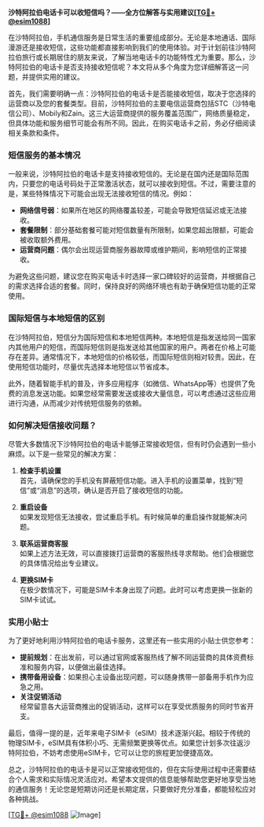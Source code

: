 **沙特阿拉伯电话卡可以收短信吗？——全方位解答与实用建议[[TG💪+ @esim1088](https://t.me/s/esim1088)]**

在沙特阿拉伯，手机通信服务是日常生活的重要组成部分。无论是本地通话、国际漫游还是接收短信，这些功能都直接影响到我们的使用体验。对于计划前往沙特阿拉伯旅行或长期居住的朋友来说，了解当地电话卡的功能特性尤为重要。那么，沙特阿拉伯的电话卡是否支持接收短信呢？本文将从多个角度为您详细解答这一问题，并提供实用的建议。

首先，我们需要明确一点：沙特阿拉伯的电话卡是否能接收短信，取决于您选择的运营商以及您的套餐类型。目前，沙特阿拉伯的主要电信运营商包括STC（沙特电信公司）、Mobily和Zain。这三大运营商提供的服务覆盖范围广，网络质量稳定，但具体功能和服务细节可能会有所不同。因此，在购买电话卡之前，务必仔细阅读相关条款和条件。

### 短信服务的基本情况

一般来说，沙特阿拉伯的电话卡是支持接收短信的。无论是在国内还是国际范围内，只要您的电话号码处于正常激活状态，就可以接收到短信。不过，需要注意的是，某些特殊情况下可能会出现无法接收短信的情况。例如：

- **网络信号弱**：如果所在地区的网络覆盖较差，可能会导致短信延迟或无法接收。
- **套餐限制**：部分基础套餐可能对短信数量有所限制，如果您超出限额，可能会被收取额外费用。
- **运营商问题**：偶尔会出现运营商服务器故障或维护期间，影响短信的正常接收。

为避免这些问题，建议您在购买电话卡时选择一家口碑较好的运营商，并根据自己的需求选择合适的套餐。同时，保持良好的网络环境也有助于确保短信功能的正常使用。

### 国际短信与本地短信的区别

在沙特阿拉伯，短信分为国际短信和本地短信两种。本地短信是指发送给同一国家内其他用户的短信，而国际短信则是指发送给其他国家的用户。两者在价格上可能存在差异。通常情况下，本地短信的价格较低，而国际短信则相对较贵。因此，在使用短信功能时，尽量优先选择本地短信以节省成本。

此外，随着智能手机的普及，许多应用程序（如微信、WhatsApp等）也提供了免费的消息发送功能。如果您经常需要发送或接收大量信息，可以考虑通过这些应用进行沟通，从而减少对传统短信服务的依赖。

### 如何解决短信接收问题？

尽管大多数情况下沙特阿拉伯的电话卡能够正常接收短信，但有时仍会遇到一些小麻烦。以下是一些常见的解决方案：

1. **检查手机设置**  
   首先，请确保您的手机没有屏蔽短信功能。进入手机的设置菜单，找到“短信”或“消息”的选项，确认是否开启了接收短信的功能。

2. **重启设备**  
   如果发现短信无法接收，尝试重启手机。有时候简单的重启操作就能解决问题。

3. **联系运营商客服**  
   如果上述方法无效，可以直接拨打运营商的客服热线寻求帮助。他们会根据您的具体情况给出专业建议。

4. **更换SIM卡**  
   在极少数情况下，可能是SIM卡本身出现了问题。此时可以考虑更换一张新的SIM卡试试。

### 实用小贴士

为了更好地利用沙特阿拉伯的电话卡服务，这里还有一些实用的小贴士供您参考：

- **提前规划**：在出发前，可以通过官网或客服热线了解不同运营商的具体资费标准和服务内容，以便做出最佳选择。
- **携带备用设备**：如果担心主设备出现问题，可以随身携带一部备用手机作为应急之用。
- **关注促销活动**  
  经常留意各大运营商推出的促销活动，这样可以在享受优质服务的同时节省开支。

最后，值得一提的是，近年来电子SIM卡（eSIM）技术逐渐兴起。相较于传统的物理SIM卡，eSIM具有体积小巧、无需频繁更换等优点。如果您计划多次往返沙特阿拉伯，不妨考虑使用eSIM卡，它可以让您的旅程更加便捷高效。

总之，沙特阿拉伯的电话卡是可以正常接收短信的，但在实际使用过程中还需要结合个人需求和实际情况灵活应对。希望本文提供的信息能够帮助您更好地享受当地的通信服务！无论您是短期访问还是长期定居，只要做好充分准备，都能轻松应对各种挑战。

[[TG💪+ @esim1088](https://t.me/s/esim1088) ![Image](https://i.postimg.cc/4NQfJmqS/Snipaste-2025-05-13-00-14-12.png)]